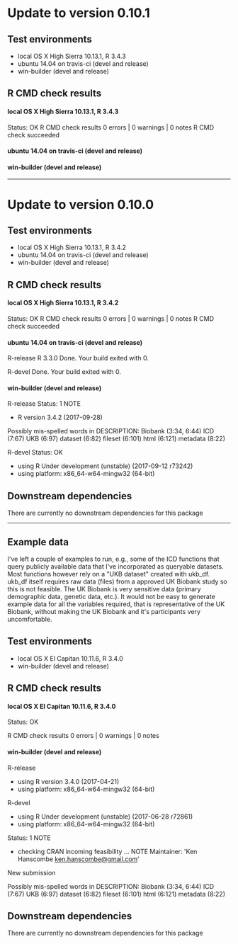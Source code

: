 
# Update to version 0.10.1


## Test environments

* local OS X High Sierra 10.13.1, R 3.4.3
* ubuntu 14.04 on travis-ci (devel and release)
* win-builder (devel and release)


## R CMD check results

#### local OS X High Sierra 10.13.1, R 3.4.3

Status: OK
R CMD check results
0 errors | 0 warnings | 0 notes
R CMD check succeeded


#### ubuntu 14.04 on travis-ci (devel and release)


#### win-builder (devel and release)


***


# Update to version 0.10.0


## Test environments

* local OS X High Sierra 10.13.1, R 3.4.2
* ubuntu 14.04 on travis-ci (devel and release)
* win-builder (devel and release)


## R CMD check results

#### local OS X High Sierra 10.13.1, R 3.4.2

Status: OK
R CMD check results
0 errors | 0 warnings | 0 notes
R CMD check succeeded


#### ubuntu 14.04 on travis-ci (devel and release)

R-release
R 3.3.0
Done. Your build exited with 0.

R-devel
Done. Your build exited with 0.


#### win-builder (devel and release)

R-release
Status: 1 NOTE
* R version 3.4.2 (2017-09-28)

Possibly mis-spelled words in DESCRIPTION:
  Biobank (3:34, 6:44)
  ICD (7:67)
  UKB (6:97)
  dataset (6:82)
  fileset (6:101)
  html (6:121)
  metadata (8:22)

R-devel
Status: OK
* using R Under development (unstable) (2017-09-12 r73242)
* using platform: x86_64-w64-mingw32 (64-bit)


## Downstream dependencies

There are currently no downstream dependencies for this package




***

## Example data

I've left a couple of examples to run, e.g., some of the ICD functions that query publicly available data that I've incorporated as queryable datasets. Most functions however rely on a "UKB dataset" created with ukb_df. ukb_df itself requires raw data (files) from a approved UK Biobank study so this is not feasible. The UK Biobank is very sensitive data (primary demographic data, genetic data, etc.). It would not be easy to generate example data for all the variables required, that is representative of the UK Biobank, without making the UK Biobank and it's participants very uncomfortable.




## Test environments

* local OS X El Capitan 10.11.6, R 3.4.0
* win-builder (devel and release)




## R CMD check results

#### local OS X El Capitan 10.11.6, R 3.4.0

Status: OK

R CMD check results
0 errors | 0 warnings | 0 notes



#### win-builder (devel and release)

R-release
* using R version 3.4.0 (2017-04-21)
* using platform: x86_64-w64-mingw32 (64-bit)

R-devel
* using R Under development (unstable) (2017-06-28 r72861)
* using platform: x86_64-w64-mingw32 (64-bit)


Status: 1 NOTE

* checking CRAN incoming feasibility ... NOTE
Maintainer: 'Ken Hanscombe <ken.hanscombe@gmail.com>'

New submission

Possibly mis-spelled words in DESCRIPTION:
  Biobank (3:34, 6:44)
  ICD (7:67)
  UKB (6:97)
  dataset (6:82)
  fileset (6:101)
  html (6:121)
  metadata (8:22)
  
  


## Downstream dependencies

There are currently no downstream dependencies for this package
